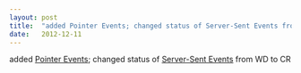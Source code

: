 ```yaml
---
layout: post
title:  "added Pointer Events; changed status of Server-Sent Events from WD to CR"
date:   2012-12-11
---
```


added [Pointer Events](http://www.w3.org/TR/pointerevents/); changed status of [Server-Sent Events](http://www.w3.org/TR/eventsource/) from WD to CR

